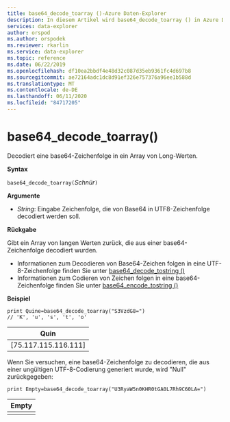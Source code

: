 ```yaml
---
title: base64_decode_toarray ()-Azure Daten-Explorer
description: In diesem Artikel wird base64_decode_toarray () in Azure Daten-Explorer beschrieben.
services: data-explorer
author: orspod
ms.author: orspodek
ms.reviewer: rkarlin
ms.service: data-explorer
ms.topic: reference
ms.date: 06/22/2019
ms.openlocfilehash: df10ea2bbdf4e48d32c087d35eb9361fc4d697b8
ms.sourcegitcommit: ae72164adc1dc8d91ef326e757376a96ee1b588d
ms.translationtype: MT
ms.contentlocale: de-DE
ms.lasthandoff: 06/11/2020
ms.locfileid: "84717205"
---
```

# <a name="base64_decode_toarray"></a>base64_decode_toarray()

Decodiert eine base64-Zeichenfolge in ein Array von Long-Werten.

**Syntax**

`base64_decode_toarray(`*Schnür*`)`

**Argumente**

* *String*: Eingabe Zeichenfolge, die von Base64 in UTF8-Zeichenfolge decodiert werden soll.

**Rückgabe**

Gibt ein Array von langen Werten zurück, die aus einer base64-Zeichenfolge decodiert wurden.

* Informationen zum Decodieren von Base64-Zeichen folgen in eine UTF-8-Zeichenfolge finden Sie unter [base64_decode_tostring ()](base64_decode_tostringfunction.md)
* Informationen zum Codieren von Zeichen folgen in eine base64-Zeichenfolge finden Sie unter [base64_encode_tostring ()](base64_encode_tostringfunction.md)

**Beispiel**

<!-- csl: https://help.kusto.windows.net:443/Samples -->
```kusto
print Quine=base64_decode_toarray("S3VzdG8=")  
// 'K', 'u', 's', 't', 'o'
```

|Quin|
|-----|
|[75.117.115.116.111]|

Wenn Sie versuchen, eine base64-Zeichenfolge zu decodieren, die aus einer ungültigen UTF-8-Codierung generiert wurde, wird "Null" zurückgegeben:

<!-- csl: https://help.kusto.windows.net:443/Samples -->
```kusto
print Empty=base64_decode_toarray("U3RyaW5n0KHR0tGA0L7Rh9C60LA=")
```

|Empty|
|-----|
||
